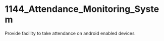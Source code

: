 1144_Attendance_Monitoring_System
=================================

Provide facility to take attendance on android enabled devices
